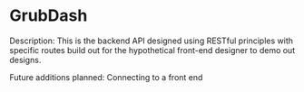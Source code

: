 # GrubDash

Description: 
This is the backend API designed using RESTful principles with specific routes build out for the hypothetical front-end designer to demo out designs.


Future additions planned:
Connecting to a front end
